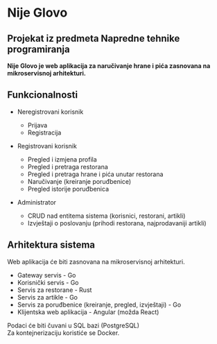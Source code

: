 # Nije Glovo
## Projekat iz predmeta Napredne tehnike programiranja
**Nije Glovo je web aplikacija za naručivanje hrane i pića zasnovana na mikroservisnoj arhitekturi.**

## Funkcionalnosti
- Neregistrovani korisnik

  - Prijava
  - Registracija
  
- Registrovani korisnik
  
  - Pregled i izmjena profila
  - Pregled i pretraga restorana
  - Pregled i pretraga hrane i pića unutar restorana
  - Naručivanje (kreiranje poruđbenice)
  - Pregled istorije poruđbenica
  
- Administrator
  
  - CRUD nad entitema sistema (korisnici, restorani, artikli)
  - Izvještaji o poslovanju (prihodi restorana, najprodavaniji artikli)
  
## Arhitektura sistema
Web aplikacija će biti zasnovana na mikroservisnoj arhitekturi.

- Gateway servis - Go
- Korisnički servis - Go
- Servis za restorane - Rust
- Servis za artikle - Go
- Servis za poruđbenice (kreiranje, pregled, izvještaji) - Go
- Klijentska web aplikacija - Angular (možda React)

Podaci će biti čuvani u SQL bazi (PostgreSQL) <br />
Za kontejnerizaciju koristiće se Docker. <br />
